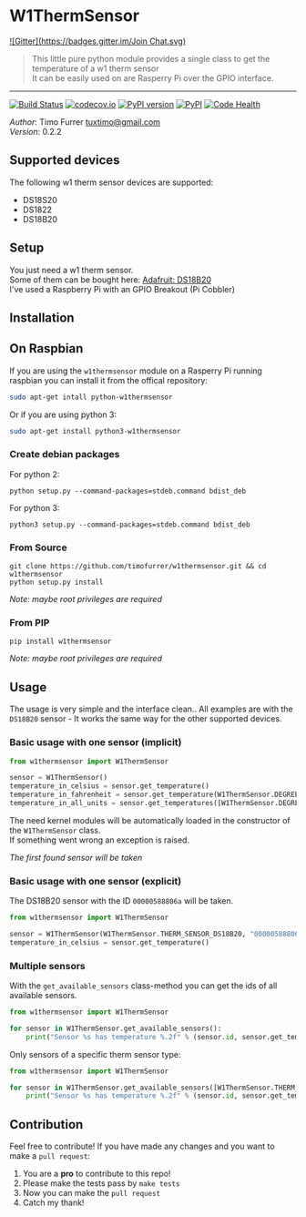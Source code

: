 # W1ThermSensor
[![Gitter](https://badges.gitter.im/Join Chat.svg)](https://gitter.im/timofurrer/w1thermsensor?utm_source=badge&utm_medium=badge&utm_campaign=pr-badge&utm_content=badge)
> This little pure python module provides a single class to get the temperature of a w1 therm sensor<br>
> It can be easily used on are Rasperry Pi over the GPIO interface.

***

[![Build Status](https://travis-ci.org/timofurrer/w1thermsensor.svg?branch=master)](https://travis-ci.org/timofurrer/w1thermsensor) [![codecov.io](http://codecov.io/github/timofurrer/w1thermsensor/coverage.svg?branch=master)](http://codecov.io/github/timofurrer/w1thermsensor?branch=master) [![PyPI version](https://badge.fury.io/py/w1thermsensor.svg)](https://badge.fury.io/py/w1thermsensor) [![PyPI](https://img.shields.io/pypi/dm/w1thermsensor.svg)]() [![Code Health](https://landscape.io/github/timofurrer/w1thermsensor/master/landscape.svg?style=flat)](https://landscape.io/github/timofurrer/w1thermsensor/master)

*Author*: Timo Furrer <tuxtimo@gmail.com><br>
*Version*: 0.2.2

## Supported devices

The following w1 therm sensor devices are supported:

* DS18S20
* DS1822
* DS18B20

## Setup

You just need a w1 therm sensor. <br>
Some of them can be bought here: [Adafruit: DS18B20](https://www.adafruit.com/search?q=DS18B20) <br>
I've used a Raspberry Pi with an GPIO Breakout (Pi Cobbler)

## Installation

## On Raspbian

If you are using the `w1thermsensor` module on a Rasperry Pi running raspbian you can install it from the offical repository:

```bash
sudo apt-get intall python-w1thermsensor
```

Or if you are using python 3:

```bash
sudo apt-get install python3-w1thermsensor
```

### Create debian packages

For python 2:

    python setup.py --command-packages=stdeb.command bdist_deb

For python 3:

    python3 setup.py --command-packages=stdeb.command bdist_deb

### From Source

    git clone https://github.com/timofurrer/w1thermsensor.git && cd w1thermsensor
    python setup.py install

*Note: maybe root privileges are required*

### From PIP

    pip install w1thermsensor

*Note: maybe root privileges are required*

## Usage

The usage is very simple and the interface clean..
All examples are with the `DS18B20` sensor - It works the same way for the other supported devices.

### Basic usage with one sensor (implicit)

```python
from w1thermsensor import W1ThermSensor

sensor = W1ThermSensor()
temperature_in_celsius = sensor.get_temperature()
temperature_in_fahrenheit = sensor.get_temperature(W1ThermSensor.DEGREES_F)
temperature_in_all_units = sensor.get_temperatures([W1ThermSensor.DEGREES_C, W1ThermSensor.DEGREES_F, W1ThermSensor.KELVIN])
```

The need kernel modules will be automatically loaded in the constructor of the `W1ThermSensor` class. <br>
If something went wrong an exception is raised.

*The first found sensor will be taken*

### Basic usage with one sensor (explicit)

The DS18B20 sensor with the ID `00000588806a` will be taken.

```python
from w1thermsensor import W1ThermSensor

sensor = W1ThermSensor(W1ThermSensor.THERM_SENSOR_DS18B20, "00000588806a")
temperature_in_celsius = sensor.get_temperature()
```

### Multiple sensors

With the `get_available_sensors` class-method you can get the ids of all available sensors.

```python
from w1thermsensor import W1ThermSensor

for sensor in W1ThermSensor.get_available_sensors():
    print("Sensor %s has temperature %.2f" % (sensor.id, sensor.get_temperature()))
```

Only sensors of a specific therm sensor type:

```python
from w1thermsensor import W1ThermSensor

for sensor in W1ThermSensor.get_available_sensors([W1ThermSensor.THERM_SENSOR_DS18B20]):
    print("Sensor %s has temperature %.2f" % (sensor.id, sensor.get_temperature()))
```

## Contribution

Feel free to contribute!
If you have made any changes and you want to make a `pull request`:

1. You are a **pro** to contribute to this repo!
2. Please make the tests pass by `make tests`
3. Now you can make the `pull request`
4. Catch my thank!

